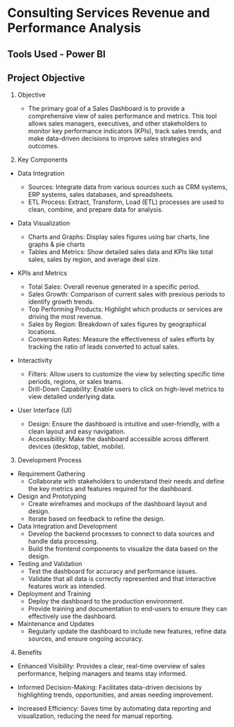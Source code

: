 # Consulting Services Revenue and Performance Analysis

## Tools Used - Power BI

## Project Objective

1. Objective
   - The primary goal of a Sales Dashboard is to provide a comprehensive view of sales performance and metrics.
    This tool allows sales managers, executives, and other stakeholders to monitor key performance indicators (KPIs), track sales trends, and make data-driven decisions to improve sales strategies and outcomes.

3. Key Components

  -	Data Integration
    -	Sources: Integrate data from various sources such as CRM systems, ERP systems, sales databases, and spreadsheets.
    -	ETL Process: Extract, Transform, Load (ETL) processes are used to clean, combine, and prepare data for analysis.

  -	Data Visualization
    -	Charts and Graphs: Display sales figures using bar charts, line graphs & pie charts
    -	Tables and Metrics: Show detailed sales data and KPIs like total sales, sales by region, and average deal size.

  -	KPIs and Metrics
    -	Total Sales: Overall revenue generated in a specific period.
    -	Sales Growth: Comparison of current sales with previous periods to identify growth trends.
    -	Top Performing Products: Highlight which products or services are driving the most revenue.
    -	Sales by Region: Breakdown of sales figures by geographical locations.
    - Conversion Rates: Measure the effectiveness of sales efforts by tracking the ratio of leads converted to actual sales.

  -	Interactivity
    -	Filters: Allow users to customize the view by selecting specific time periods, regions, or sales teams.
    -	Drill-Down Capability: Enable users to click on high-level metrics to view detailed underlying data.
  -	User Interface (UI)
    -	Design: Ensure the dashboard is intuitive and user-friendly, with a clean layout and easy navigation.
    -	Accessibility: Make the dashboard accessible across different devices (desktop, tablet, mobile).
      
3. Development Process
  -	Requirement Gathering
    -	Collaborate with stakeholders to understand their needs and define the key metrics and features required for the dashboard.
  -	Design and Prototyping
    -	Create wireframes and mockups of the dashboard layout and design.
    -	Iterate based on feedback to refine the design.
  -	Data Integration and Development
    -	Develop the backend processes to connect to data sources and handle data processing.
    -	Build the frontend components to visualize the data based on the design.
  -	Testing and Validation
    -	Test the dashboard for accuracy and performance issues.
    -	Validate that all data is correctly represented and that interactive features work as intended.
  -	Deployment and Training
    -	Deploy the dashboard to the production environment.
    -	Provide training and documentation to end-users to ensure they can effectively use the dashboard.
  -	Maintenance and Updates
    -	Regularly update the dashboard to include new features, refine data sources, and ensure ongoing accuracy.
    	
4. Benefits
   
  -	Enhanced Visibility: Provides a clear, real-time overview of sales performance, helping managers and teams stay informed.
    
  -	Informed Decision-Making: Facilitates data-driven decisions by highlighting trends, opportunities, and areas needing improvement.
    
  -	Increased Efficiency: Saves time by automating data reporting and visualization, reducing the need for manual reporting.

